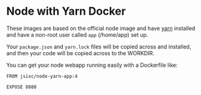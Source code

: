 # Node with Yarn Docker

These images are based on the official node image and have [yarn](https://yarnpkg.com) installed and have a non-root user called `app` (/home/app) set up.

Your `package.json` and `yarn.lock` files will be copied across and installed, and then your code will be copied across to the WORKDIR.

You can get your node webapp running easily with a Dockerfile like:
```
FROM jsixc/node-yarn-app:4

EXPOSE 8080
```
